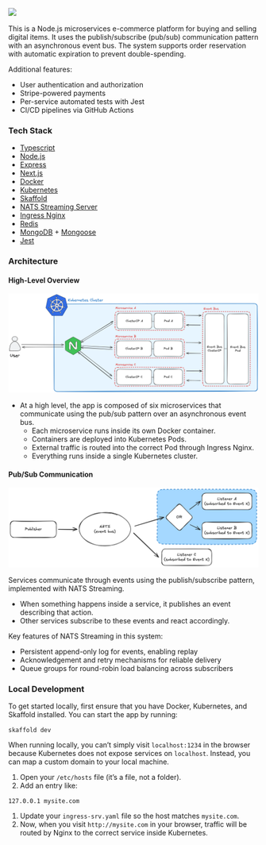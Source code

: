 ![](./README.assets/header.png)



This is a Node.js microservices e-commerce platform for buying and selling digital items. It uses the publish/subscribe (pub/sub) communication pattern with an asynchronous event bus. The system supports order reservation with automatic expiration to prevent double-spending.

Additional features:

- User authentication and authorization
- Stripe-powered payments
- Per-service automated tests with Jest
- CI/CD pipelines via GitHub Actions

### Tech Stack

- [Typescript](https://www.typescriptlang.org/)
- [Node.js](https://nodejs.org/en)
- [Express](https://expressjs.com/)
- [Next.js](https://nextjs.org/)
- [Docker](https://www.docker.com/)
- [Kubernetes](https://kubernetes.io/)
- [Skaffold](https://skaffold.dev)
- [NATS Streaming Server](https://hub.docker.com/_/nats-streaming)
- [Ingress Nginx](https://kubernetes.github.io/ingress-nginx/)
- [Redis](https://redis.io/)
- [MongoDB](https://www.mongodb.com/) + [Mongoose](https://mongoosejs.com/)
- [Jest](https://jestjs.io/)

### Architecture

#### High-Level Overview

![](./README.assets/kubernetes-flow.png)

- At a high level, the app is composed of six microservices that communicate using the pub/sub pattern over an asynchronous event bus.
  - Each microservice runs inside its own Docker container.
  - Containers are deployed into Kubernetes Pods.
  - External traffic is routed into the correct Pod through Ingress Nginx.
  - Everything runs inside a single Kubernetes cluster.

#### Pub/Sub Communication

![](./README.assets/event-flow-queue-group.png)

Services communicate through events using the publish/subscribe pattern, implemented with NATS Streaming.

- When something happens inside a service, it publishes an event describing that action.
- Other services subscribe to these events and react accordingly.

Key features of NATS Streaming in this system:

- Persistent append-only log for events, enabling replay
- Acknowledgement and retry mechanisms for reliable delivery
- Queue groups for round-robin load balancing across subscribers

### Local Development

To get started locally, first ensure that you have Docker, Kubernetes, and Skaffold installed. You can start the app by running:

```
skaffold dev
```

When running locally, you can’t simply visit `localhost:1234` in the browser because Kubernetes does not expose services on `localhost`. Instead, you can map a custom domain to your local machine.

1. Open your `/etc/hosts` file (it’s a file, not a folder).
2. Add an entry like:

```
127.0.0.1 mysite.com
```

1. Update your `ingress-srv.yaml` file so the host matches `mysite.com`.
2. Now, when you visit `http://mysite.com` in your browser, traffic will be routed by Nginx to the correct service inside Kubernetes.